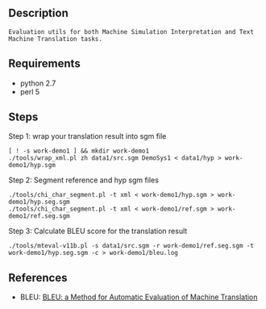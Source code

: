 ## Description ##

    Evaluation utils for both Machine Simulation Interpretation and Text Machine Translation tasks.

## Requirements ##
- python 2.7
- perl 5

## Steps ##

Step 1: wrap your translation result into sgm file
```
[ ! -s work-demo1 ] && mkdir work-demo1
./tools/wrap_xml.pl zh data1/src.sgm DemoSys1 < data1/hyp > work-demo1/hyp.sgm
```

Step 2: Segment reference and hyp sgm files
```
./tools/chi_char_segment.pl -t xml < work-demo1/hyp.sgm > work-demo1/hyp.seg.sgm 
./tools/chi_char_segment.pl -t xml < work-demo1/ref.sgm > work-demo1/ref.seg.sgm 
```

Step 3: Calculate BLEU score for the translation result
```
./tools/mteval-v11b.pl -s data1/src.sgm -r work-demo1/ref.seg.sgm -t work-demo1/hyp.seg.sgm -c > work-demo1/bleu.log
```

## References ##

- BLEU: [BLEU: a Method for Automatic Evaluation of Machine Translation](http://www.aclweb.org/anthology/P02-1040.pdf)


